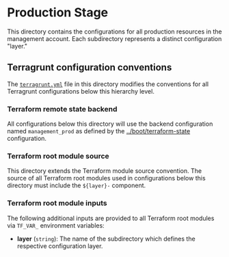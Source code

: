 # Production Stage

This directory contains the configurations for all production resources in the
management account. Each subdirectory represents a distinct configuration
"layer."

## Terragrunt configuration conventions

The [`terragrunt.yml`](terragrunt.yml) file in this directory modifies the
conventions for all Terragrunt configurations below this hierarchy level.

### Terraform remote state backend

All configurations below this directory will use the backend configuration
named `management_prod` as defined by the
[../boot/terraform-state](../boot/terraform-state) configuration.

### Terraform root module source

This directory extends the Terraform module source convention. The source of all
Terraform root modules used in configurations below this directory must include
the `${layer}-` component.

### Terraform root module inputs

The following additional inputs are provided to all Terraform root modules via
`TF_VAR_` environment variables:

- **layer** (`string`): The name of the subdirectory which defines the
  respective configuration layer.

